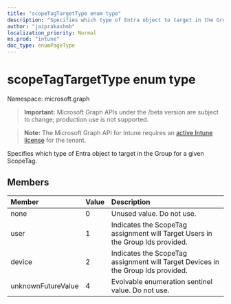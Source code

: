 ```yaml
---
title: "scopeTagTargetType enum type"
description: "Specifies which type of Entra object to target in the Group for a given ScopeTag."
author: "jaiprakashmb"
localization_priority: Normal
ms.prod: "intune"
doc_type: enumPageType
---
```


# scopeTagTargetType enum type

Namespace: microsoft.graph

> **Important:** Microsoft Graph APIs under the /beta version are subject to change; production use is not supported.

> **Note:** The Microsoft Graph API for Intune requires an [active Intune license](https://go.microsoft.com/fwlink/?linkid=839381) for the tenant.

Specifies which type of Entra object to target in the Group for a given ScopeTag.

## Members
|Member|Value|Description|
|:---|:---|:---|
|none|0|Unused value. Do not use.|
|user|1|Indicates the ScopeTag assignment will Target Users in the Group Ids provided.|
|device|2|Indicates the ScopeTag assignment will Target Devices in the Group Ids provided.|
|unknownFutureValue|4|Evolvable enumeration sentinel value. Do not use.|
